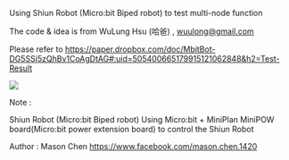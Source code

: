 Using Shiun Robot (Micro:bit Biped robot) to test multi-node function

The code & idea is from WuLung Hsu (哈爸) , wuulong@gmail.com 

Please refer to https://paper.dropbox.com/doc/MbitBot-DG5SSj5zQhBv1CoAgDtAG#:uid=505400665179915121062848&h2=Test-Result

[![](http://img.youtube.com/vi/wrm6TgS7n6w/0.jpg)](http://www.youtube.com/watch?v=wrm6TgS7n6w "")

Note : 

Shiun Robot (Micro:bit Biped robot)
Using Micro:bit + MiniPlan MiniPOW board(Micro:bit power extension board) to control the Shiun Robot

Author : Mason Chen 
https://www.facebook.com/mason.chen.1420
